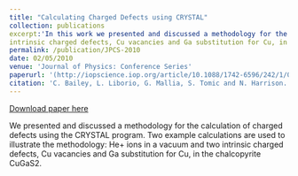 ```yaml
---
title: "Calculating Charged Defects using CRYSTAL"
collection: publications
excerpt:'In this work we presented and discussed a methodology for the calculation of charged defects using the CRYSTAL program. Two example calculations are used to illustrate the methodology: He+ ions in a vacuum and two 
intrinsic charged defects, Cu vacancies and Ga substitution for Cu, in the chalcopyrite CuGaS2.'
permalink: /publication/JPCS-2010
date: 02/05/2010
venue: 'Journal of Physics: Conference Series'
paperurl: '(http://iopscience.iop.org/article/10.1088/1742-6596/242/1/012004/pdf)'
citation: 'C. Bailey, L. Liborio, G. Mallia, S. Tomic and N. Harrison. Journal of Physics: Conference Series, 242, 012004, 2010.'
---
```


[Download paper here](http://leandro-liborio.github.io/files/paper4.pdf)

We presented and discussed a methodology for the calculation of charged defects using the CRYSTAL program. 
Two example calculations are used to illustrate the methodology: He+ ions in a vacuum and two 
intrinsic charged defects, Cu vacancies and Ga substitution for Cu, in the chalcopyrite CuGaS2.

